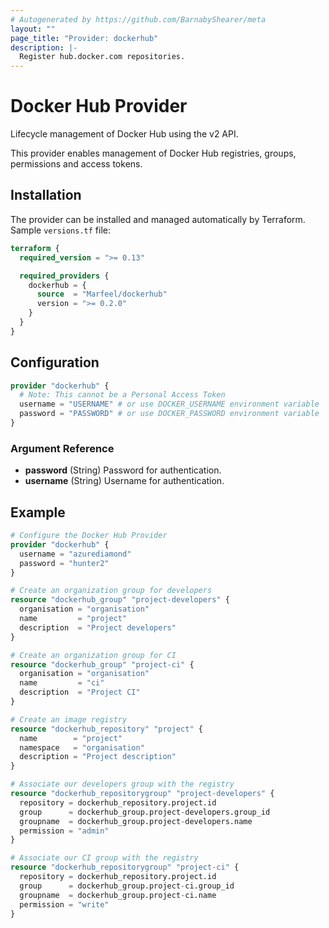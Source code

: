```yaml
---
# Autogenerated by https://github.com/BarnabyShearer/meta
layout: ""
page_title: "Provider: dockerhub"
description: |-
  Register hub.docker.com repositories.
---
```


# Docker Hub Provider

Lifecycle management of Docker Hub using the v2 API.

This provider enables management of Docker Hub registries, groups, permissions and access tokens.

## Installation

The provider can be installed and managed automatically by Terraform. Sample `versions.tf` file:

```terraform
terraform {
  required_version = ">= 0.13"

  required_providers {
    dockerhub = {
      source  = "Marfeel/dockerhub"
      version = ">= 0.2.0"
    }
  }
}
```

## Configuration

```terraform
provider "dockerhub" {
  # Note: This cannot be a Personal Access Token
  username = "USERNAME" # or use DOCKER_USERNAME environment variable
  password = "PASSWORD" # or use DOCKER_PASSWORD environment variable
}
```

### Argument Reference

- **password** (String) Password for authentication.
- **username** (String) Username for authentication.

## Example

```terraform
# Configure the Docker Hub Provider
provider "dockerhub" {
  username = "azurediamond"
  password = "hunter2"
}

# Create an organization group for developers
resource "dockerhub_group" "project-developers" {
  organisation = "organisation"
  name         = "project"
  description  = "Project developers"
}

# Create an organization group for CI
resource "dockerhub_group" "project-ci" {
  organisation = "organisation"
  name         = "ci"
  description  = "Project CI"
}

# Create an image registry
resource "dockerhub_repository" "project" {
  name        = "project"
  namespace   = "organisation"
  description = "Project description"
}

# Associate our developers group with the registry
resource "dockerhub_repositorygroup" "project-developers" {
  repository = dockerhub_repository.project.id
  group      = dockerhub_group.project-developers.group_id
  groupname  = dockerhub_group.project-developers.name
  permission = "admin"
}

# Associate our CI group with the registry
resource "dockerhub_repositorygroup" "project-ci" {
  repository = dockerhub_repository.project.id
  group      = dockerhub_group.project-ci.group_id
  groupname  = dockerhub_group.project-ci.name
  permission = "write"
}
```
